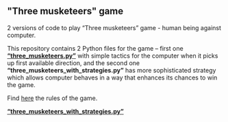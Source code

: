 <html>
    <h2>"Three musketeers" game </h2>
    <p>2 versions of code to play “Three musketeers” game - human being against computer.</p>
    <p>This repository contains 2 Python files for the game – first one <a href="https://github.com/yivash/3-musketeers-game_Python/blob/master/three_musketeers.py"><b>“three_musketeers.py”</b></a> with simple tactics for the computer when it picks up first available direction, and the second one <b>“three_musketeers_with_strategies.py”</b> has more sophisticated strategy which allows computer behaves in a way that enhances its chances to win the game.</p>
    <p>Find <a href="http://en.wikipedia.org/wiki/Three_Musketeers_%28game%29">here</a> the rules of the game.</p>
    <p><a href="https://github.com/yivash/3-musketeers-game_Python/blob/master/three_musketeers_with_strategies.py"><b>“three_musketeers_with_strategies.py”</b></a></p>
</html>
